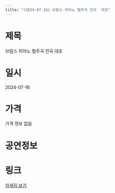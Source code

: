 ```yaml
---
title: "(2024-07-16) 브람스 피아노 협주곡 전곡  대조"
---
```


# 제목
브람스 피아노 협주곡 전곡  대조

# 일시
2024-07-16

# 가격
가격 정보 없음

# 공연정보
  
  


# 링크
[자세히 보기](https://www.sac.or.kr/site/main/show/show_view?SN=68720 "https://www.sac.or.kr/site/main/show/show_view?SN=68720")
